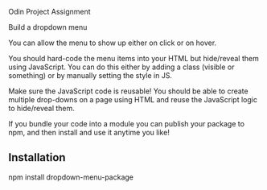 Odin Project Assignment

Build a dropdown menu

You can allow the menu to show up either on click or on hover.

You should hard-code the menu items into your HTML but hide/reveal them using JavaScript. You can do this either by adding a class (visible or something) or by manually setting the style in JS.

Make sure the JavaScript code is reusable! You should be able to create multiple drop-downs on a page using HTML and reuse the JavaScript logic to hide/reveal them.

If you bundle your code into a module you can publish your package to npm, and then install and use it anytime you like! 

## Installation

npm install dropdown-menu-package